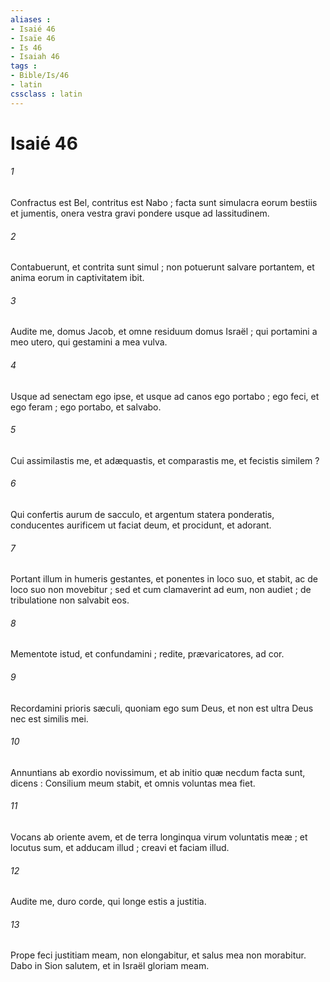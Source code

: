 ```yaml
---
aliases : 
- Isaié 46
- Isaïe 46
- Is 46
- Isaiah 46
tags : 
- Bible/Is/46
- latin
cssclass : latin
---
```


# Isaié 46

###### 1
Confractus est Bel, contritus est Nabo ; facta sunt simulacra eorum bestiis et jumentis, onera vestra gravi pondere usque ad lassitudinem.
###### 2
Contabuerunt, et contrita sunt simul ; non potuerunt salvare portantem, et anima eorum in captivitatem ibit.
###### 3
Audite me, domus Jacob, et omne residuum domus Israël ; qui portamini a meo utero, qui gestamini a mea vulva.
###### 4
Usque ad senectam ego ipse, et usque ad canos ego portabo ; ego feci, et ego feram ; ego portabo, et salvabo.
###### 5
Cui assimilastis me, et adæquastis, et comparastis me, et fecistis similem ?
###### 6
Qui confertis aurum de sacculo, et argentum statera ponderatis, conducentes aurificem ut faciat deum, et procidunt, et adorant.
###### 7
Portant illum in humeris gestantes, et ponentes in loco suo, et stabit, ac de loco suo non movebitur ; sed et cum clamaverint ad eum, non audiet ; de tribulatione non salvabit eos.
###### 8
Mementote istud, et confundamini ; redite, prævaricatores, ad cor.
###### 9
Recordamini prioris sæculi, quoniam ego sum Deus, et non est ultra Deus nec est similis mei.
###### 10
Annuntians ab exordio novissimum, et ab initio quæ necdum facta sunt, dicens : Consilium meum stabit, et omnis voluntas mea fiet.
###### 11
Vocans ab oriente avem, et de terra longinqua virum voluntatis meæ ; et locutus sum, et adducam illud ; creavi et faciam illud.
###### 12
Audite me, duro corde, qui longe estis a justitia.
###### 13
Prope feci justitiam meam, non elongabitur, et salus mea non morabitur. Dabo in Sion salutem, et in Israël gloriam meam.
